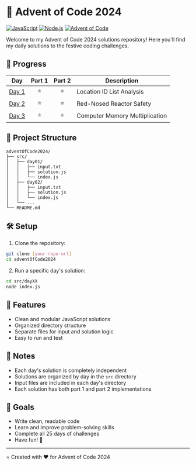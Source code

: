 # 🎄 Advent of Code 2024

[![JavaScript](https://img.shields.io/badge/JavaScript-F7DF1E?style=for-the-badge&logo=javascript&logoColor=black)](https://developer.mozilla.org/en-US/docs/Web/JavaScript)
[![Node.js](https://img.shields.io/badge/Node.js-43853D?style=for-the-badge&logo=node.js&logoColor=white)](https://nodejs.org/)
[![Advent of Code](https://img.shields.io/badge/Advent_of_Code-FFFF66?style=for-the-badge&logo=advent-of-code&logoColor=black)](https://adventofcode.com/2024)

Welcome to my Advent of Code 2024 solutions repository! Here you'll find my daily solutions to the festive coding challenges.

## 🌟 Progress

| Day | Part 1 | Part 2 | Description |
|-----|:------:|:------:|-------------|
| [Day 1](src/day01/) | ⭐ | ⭐ | Location ID List Analysis |
| [Day 2](src/day02/) | ⭐ | ⭐ | Red-Nosed Reactor Safety |
| [Day 3](src/day03/) | ⭐ | ⭐ | Computer Memory Multiplication |

## 🚀 Project Structure

```
adventOfCode2024/
├── src/
│   ├── day01/
│   │   ├── input.txt
│   │   ├── solution.js
│   │   └── index.js
│   ├── day02/
│   │   ├── input.txt
│   │   ├── solution.js
│   │   └── index.js
│   └── ...
└── README.md
```

## 🛠️ Setup

1. Clone the repository:
```bash
git clone [your-repo-url]
cd adventOfCode2024
```

2. Run a specific day's solution:
```bash
cd src/dayXX
node index.js
```

## 💫 Features

- Clean and modular JavaScript solutions
- Organized directory structure
- Separate files for input and solution logic
- Easy to run and test

## 📝 Notes

- Each day's solution is completely independent
- Solutions are organized by day in the `src` directory
- Input files are included in each day's directory
- Each solution has both part 1 and part 2 implementations

## 🎯 Goals

- Write clean, readable code
- Learn and improve problem-solving skills
- Complete all 25 days of challenges
- Have fun! 🎉

---
⭐ Created with ❤️ for Advent of Code 2024